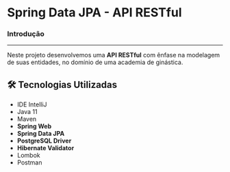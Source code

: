 <h1>Spring Data JPA  - API RESTful </h1>



### Introdução

---

Neste projeto desenvolvemos uma **API RESTful** com ênfase na modelagem de suas entidades, no domínio de uma academia de ginástica.




<h2>🛠 Tecnologias Utilizadas</h2>

<ul>
    <li>IDE IntelliJ</li>
    <li>Java 11</li>
    <li>Maven</li>
    <li><strong>Spring Web</strong></li>
    <li><strong>Spring Data JPA</strong></li>
    <li><strong>PostgreSQL Driver</strong></li>
    <li><strong>Hibernate Validator</strong></li>
    <li>Lombok</li>
    <li>Postman</li>
</ul>
